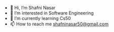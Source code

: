 - 👋 Hi, I’m Shafni Nasar
- 👀 I’m interested in Software Engineering
- 🌱 I’m currently learning Cs50
- 📫 How to reach me shafninasar50@gmail.com
